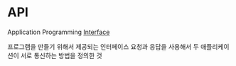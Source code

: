 # API

Application Programming [Interface](ComputerScience/SoftwareEngineering/Interface.md)

프로그램을 만들기 위해서 제공되는 인터페이스
요청과 응답을 사용해서 두 애플리케이션이 서로 통신하는 방법을 정의한 것